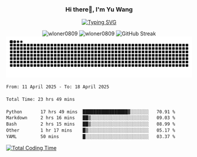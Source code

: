 <h3 align="center">Hi there👋, I'm Yu Wang</h1>

<p align="center"><a href="https://git.io/typing-svg"><img src="https://readme-typing-svg.demolab.com?font=Alex+Brush&size=18&pause=1000&color=716A50&background=6F66FF00&center=true&vCenter=true&width=435&lines=To+love+oneself+is+the+beginning+of+a+lifelong+romance.+%E2%80%94+Oscar+Wilde" alt="Typing SVG" /></a></p>


<p align="center">
 <img src="https://github-readme-stats.vercel.app/api/top-langs?username=wloner0809&show_icons=true&locale=en&layout=compact" alt="wloner0809" height=120 />
 <img src="https://github-readme-stats.vercel.app/api?username=wloner0809&show_icons=true&locale=en" alt="wloner0809" height=120 />
 <img src="https://github-readme-streak-stats.herokuapp.com?user=wloner0809&theme=microsoft" alt="GitHub Streak" height=120 />
 <img src="https://github.com/Wloner0809/Wloner0809/blob/output/github-contribution-grid-snake.svg">
</p>
 
<!--START_SECTION:waka-->

```txt
From: 11 April 2025 - To: 18 April 2025

Total Time: 23 hrs 49 mins

Python       17 hrs 49 mins  █████████████████▓░░░░░░░   70.91 %
Markdown     2 hrs 16 mins   ██▒░░░░░░░░░░░░░░░░░░░░░░   09.03 %
Bash         2 hrs 15 mins   ██▒░░░░░░░░░░░░░░░░░░░░░░   08.99 %
Other        1 hr 17 mins    █▒░░░░░░░░░░░░░░░░░░░░░░░   05.17 %
YAML         50 mins         █░░░░░░░░░░░░░░░░░░░░░░░░   03.37 %
```

<!--END_SECTION:waka-->

[![Total Coding Time](https://wakatime.com/badge/user/3b010e91-e8bb-445f-9eac-c8ab5bc30cb6.svg)](https://wakatime.com/@3b010e91-e8bb-445f-9eac-c8ab5bc30cb6)
